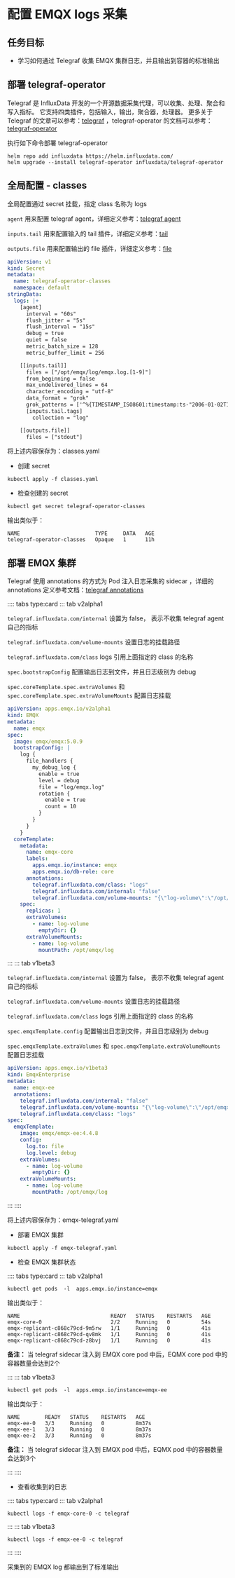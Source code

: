 # 配置 EMQX logs 采集

## 任务目标

- 学习如何通过 Telegraf 收集 EMQX 集群日志，并且输出到容器的标准输出

## 部署 telegraf-operator

Telegraf 是 InfluxData 开发的一个开源数据采集代理，可以收集、处理、聚合和写入指标。 它支持四类插件，包括输入，输出，聚合器，处理器。 更多关于 Telegraf 的文章可以参考：[telegraf](https://docs.influxdata.com/telegraf/v1.24/) ，telegraf-operator 的文档可以参考： [telegraf-operator](https://github.com/influxdata/telegraf-operator)

执行如下命令部署 telegraf-operator
```shell
helm repo add influxdata https://helm.influxdata.com/
helm upgrade --install telegraf-operator influxdata/telegraf-operator
```


## 全局配置 - classes

全局配置通过 secret 挂载，指定 class 名称为 logs

`agent` 用来配置 telegraf agent，详细定义参考：[telegraf agent](https://github.com/influxdata/telegraf/blob/master/docs/CONFIGURATION.md#agent)

`inputs.tail` 用来配置输入的 tail 插件，详细定义参考：[tail](https://github.com/influxdata/telegraf/blob/master/plugins/inputs/tail/README.md)

`outputs.file` 用来配置输出的 file 插件，详细定义参考：[file](https://github.com/influxdata/telegraf/blob/master/plugins/inputs/tail/README.md)

```yaml
apiVersion: v1
kind: Secret
metadata:
  name: telegraf-operator-classes
  namespace: default
stringData:
  logs: |+
    [agent]
      interval = "60s"
      flush_jitter = "5s"
      flush_interval = "15s"
      debug = true
      quiet = false
      metric_batch_size = 128
      metric_buffer_limit = 256

    [[inputs.tail]]
      files = ["/opt/emqx/log/emqx.log.[1-9]"]
      from_beginning = false
      max_undelivered_lines = 64
      character_encoding = "utf-8"
      data_format = "grok"
      grok_patterns = ['^%{TIMESTAMP_ISO8601:timestamp:ts-"2006-01-02T15:04:05.999999999-07:00"} \[%{LOGLEVEL:level}\] (?m)%{GREEDYDATA:messages}$']
      [inputs.tail.tags]
        collection = "log"

    [[outputs.file]]
      files = ["stdout"]
```

将上述内容保存为：classes.yaml
- 创建 secret
```shell
kubectl apply -f classes.yaml
```

- 检查创建的 secret
```shell
kubectl get secret telegraf-operator-classes
```

输出类似于：
```shell
NAME                        TYPE     DATA   AGE
telegraf-operator-classes   Opaque   1      11h
```



## 部署 EMQX 集群

Telegraf 使用 annotations 的方式为 Pod 注入日志采集的 sidecar ，详细的 annotations 定义参考文档：[telegraf annotations](https://github.com/influxdata/telegraf-operator#pod-level-annotations)

:::: tabs type:card
::: tab v2alpha1

`telegraf.influxdata.com/internal` 设置为 false， 表示不收集 telegraf agent 自己的指标

`telegraf.influxdata.com/volume-mounts` 设置日志的挂载路径

`telegraf.influxdata.com/class` logs 引用上面指定的 class 的名称

`spec.bootstrapConfig` 配置输出日志到文件，并且日志级别为 debug

`spec.coreTemplate.spec.extraVolumes` 和 `spec.coreTemplate.spec.extraVolumeMounts` 配置日志挂载


```yaml
apiVersion: apps.emqx.io/v2alpha1
kind: EMQX
metadata:
  name: emqx
spec:
  image: emqx/emqx:5.0.9
  bootstrapConfig: |
    log {
      file_handlers {
        my_debug_log {
          enable = true
          level = debug
          file = "log/emqx.log"
          rotation {
            enable = true
            count = 10
          }
        }
      }
    }
  coreTemplate:
    metadata:
      name: emqx-core
      labels:
        apps.emqx.io/instance: emqx
        apps.emqx.io/db-role: core
      annotations:
        telegraf.influxdata.com/class: "logs"
        telegraf.influxdata.com/internal: "false"
        telegraf.influxdata.com/volume-mounts: "{\"log-volume\":\"/opt/emqx/log\"}"
    spec:
      replicas: 1
      extraVolumes:
        - name: log-volume
          emptyDir: {}
      extraVolumeMounts:
        - name: log-volume
          mountPath: /opt/emqx/log
```

:::
::: tab v1beta3


`telegraf.influxdata.com/internal` 设置为 false， 表示不收集 telegraf agent 自己的指标

`telegraf.influxdata.com/volume-mounts` 设置日志的挂载路径

`telegraf.influxdata.com/class` logs 引用上面指定的 class 的名称

`spec.emqxTemplate.config` 配置输出日志到文件，并且日志级别为 debug

`spec.emqxTemplate.extraVolumes` 和 `spec.emqxTemplate.extraVolumeMounts` 配置日志挂载

```yaml
apiVersion: apps.emqx.io/v1beta3
kind: EmqxEnterprise
metadata:
  name: emqx-ee
  annotations:
    telegraf.influxdata.com/internal: "false"
    telegraf.influxdata.com/volume-mounts: "{\"log-volume\":\"/opt/emqx/log\"}"
    telegraf.influxdata.com/class: "logs"
spec:
  emqxTemplate:
    image: emqx/emqx-ee:4.4.8
    config:
      log.to: file
      log.level: debug
    extraVolumes:
      - name: log-volume
        emptyDir: {}
    extraVolumeMounts:
      - name: log-volume
        mountPath: /opt/emqx/log
```

:::
::::

将上述内容保存为：emqx-telegraf.yaml

- 部署 EMQX 集群
```shell
kubectl apply -f emqx-telegraf.yaml
```

- 检查 EMQX 集群状态

:::: tabs type:card
::: tab v2alpha1


```shell
kubectl get pods  -l  apps.emqx.io/instance=emqx
```

输出类似于：
```shell
NAME                             READY   STATUS    RESTARTS   AGE
emqx-core-0                      2/2     Running   0          54s
emqx-replicant-c868c79cd-9m5rw   1/1     Running   0          41s
emqx-replicant-c868c79cd-qv8mk   1/1     Running   0          41s
emqx-replicant-c868c79cd-z8bvj   1/1     Running   0          41s
```
**备注：** 当 telegraf sidecar 注入到 EMQX core pod 中后，EQMX core pod 中的容器数量会达到2个


:::
::: tab v1beta3

```shell
kubectl get pods  -l  apps.emqx.io/instance=emqx-ee
```

输出类似于：
```shell
NAME        READY   STATUS    RESTARTS   AGE
emqx-ee-0   3/3     Running   0          8m37s
emqx-ee-1   3/3     Running   0          8m37s
emqx-ee-2   3/3     Running   0          8m37s
```

**备注：** 当 telegraf sidecar 注入到 EMQX  pod 中后，EQMX pod 中的容器数量会达到3个

:::
::::

- 查看收集到的日志

:::: tabs type:card
::: tab v2alpha1

```shell
kubectl logs -f emqx-core-0 -c telegraf
```

:::
::: tab v1beta3

```shell
kubectl logs -f emqx-ee-0 -c telegraf
```

:::
::::

采集到的 EMQX log 都输出到了标准输出
